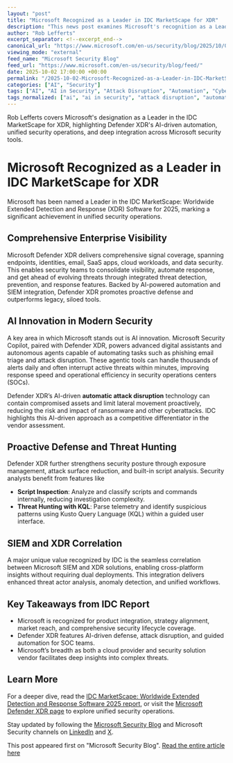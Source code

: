 ```yaml
---
layout: "post"
title: "Microsoft Recognized as a Leader in IDC MarketScape for XDR"
description: "This news post examines Microsoft's recognition as a Leader in the IDC MarketScape for Worldwide Extended Detection and Response (XDR) Software for 2025. It explores Microsoft's integrated security solutions, AI innovation in cybersecurity, operational impact of Microsoft Defender XDR, and highlights from the IDC report, including the role of automation and analytics for modern security operations centers."
author: "Rob Lefferts"
excerpt_separator: <!--excerpt_end-->
canonical_url: "https://www.microsoft.com/en-us/security/blog/2025/10/02/microsoft-named-a-leader-in-the-idc-marketscape-for-xdr/"
viewing_mode: "external"
feed_name: "Microsoft Security Blog"
feed_url: "https://www.microsoft.com/en-us/security/blog/feed/"
date: 2025-10-02 17:00:00 +00:00
permalink: "/2025-10-02-Microsoft-Recognized-as-a-Leader-in-IDC-MarketScape-for-XDR.html"
categories: ["AI", "Security"]
tags: ["AI", "AI in Security", "Attack Disruption", "Automation", "Cybersecurity", "Exposure Management", "Extended Detection And Response", "IDC MarketScape", "Incident Response", "Kusto Query Language", "Microsoft Defender XDR", "Microsoft Security Copilot", "News", "Security", "Security Operations", "SIEM", "Threat Hunting", "XDR"]
tags_normalized: ["ai", "ai in security", "attack disruption", "automation", "cybersecurity", "exposure management", "extended detection and response", "idc marketscape", "incident response", "kusto query language", "microsoft defender xdr", "microsoft security copilot", "news", "security", "security operations", "siem", "threat hunting", "xdr"]
---
```


Rob Lefferts covers Microsoft's designation as a Leader in the IDC MarketScape for XDR, highlighting Defender XDR's AI-driven automation, unified security operations, and deep integration across Microsoft security tools.<!--excerpt_end-->

# Microsoft Recognized as a Leader in IDC MarketScape for XDR

Microsoft has been named a Leader in the IDC MarketScape: Worldwide Extended Detection and Response (XDR) Software for 2025, marking a significant achievement in unified security operations.

## Comprehensive Enterprise Visibility

Microsoft Defender XDR delivers comprehensive signal coverage, spanning endpoints, identities, email, SaaS apps, cloud workloads, and data security. This enables security teams to consolidate visibility, automate response, and get ahead of evolving threats through integrated threat detection, prevention, and response features. Backed by AI-powered automation and SIEM integration, Defender XDR promotes proactive defense and outperforms legacy, siloed tools.

## AI Innovation in Modern Security

A key area in which Microsoft stands out is AI innovation. Microsoft Security Copilot, paired with Defender XDR, powers advanced digital assistants and autonomous agents capable of automating tasks such as phishing email triage and attack disruption. These agentic tools can handle thousands of alerts daily and often interrupt active threats within minutes, improving response speed and operational efficiency in security operations centers (SOCs).

Defender XDR’s AI-driven **automatic attack disruption** technology can contain compromised assets and limit lateral movement proactively, reducing the risk and impact of ransomware and other cyberattacks. IDC highlights this AI-driven approach as a competitive differentiator in the vendor assessment.

## Proactive Defense and Threat Hunting

Defender XDR further strengthens security posture through exposure management, attack surface reduction, and built-in script analysis. Security analysts benefit from features like

- **Script Inspection**: Analyze and classify scripts and commands internally, reducing investigation complexity.
- **Threat Hunting with KQL**: Parse telemetry and identify suspicious patterns using Kusto Query Language (KQL) within a guided user interface.

## SIEM and XDR Correlation

A major unique value recognized by IDC is the seamless correlation between Microsoft SIEM and XDR solutions, enabling cross-platform insights without requiring dual deployments. This integration delivers enhanced threat actor analysis, anomaly detection, and unified workflows.

## Key Takeaways from IDC Report

- Microsoft is recognized for product integration, strategy alignment, market reach, and comprehensive security lifecycle coverage.
- Defender XDR features AI-driven defense, attack disruption, and guided automation for SOC teams.
- Microsoft’s breadth as both a cloud provider and security solution vendor facilitates deep insights into complex threats.

## Learn More

For a deeper dive, read the [IDC MarketScape: Worldwide Extended Detection and Response Software 2025 report](https://aka.ms/IDC_XDR_report2025), or visit the [Microsoft Defender XDR page](https://www.microsoft.com/en-us/security/business/siem-and-xdr/microsoft-defender-xdr) to explore unified security operations.

Stay updated by following the [Microsoft Security Blog](https://www.microsoft.com/security/blog/) and Microsoft Security channels on [LinkedIn](https://www.linkedin.com/showcase/microsoft-security/) and [X](https://twitter.com/@MSFTSecurity).

This post appeared first on "Microsoft Security Blog". [Read the entire article here](https://www.microsoft.com/en-us/security/blog/2025/10/02/microsoft-named-a-leader-in-the-idc-marketscape-for-xdr/)
